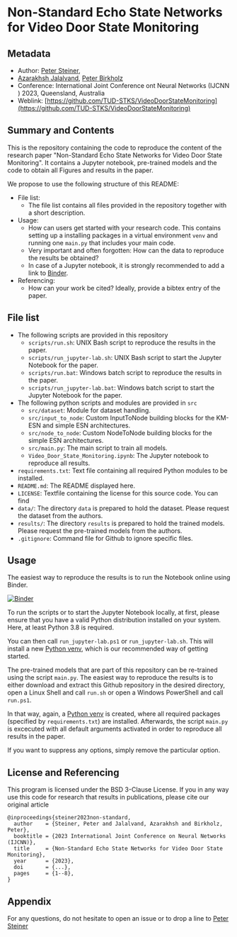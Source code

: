 # Non-Standard Echo State Networks for Video Door State Monitoring
## Metadata
- Author: [Peter Steiner](mailto:peter.steiner@tu-dresden.de),
- [Azarakhsh Jalalvand](mailto:azarakhsh.jalalvand@princeton.edu), 
  [Peter Birkholz](mailto:peter.birkholz@tu-dresden.de)
- Conference: International Joint Conference ont Neural Networks (IJCNN ) 2023,
  Queensland, Australia
- Weblink:
[https://github.com/TUD-STKS/VideoDoorStateMonitoring](https://github.com/TUD-STKS/VideoDoorStateMonitoring)

## Summary and Contents
This is the repository containing the code to reproduce the content of the research paper
"Non-Standard Echo State Networks for Video Door State Monitoring". It contains a Jupyter 
notebook, pre-trained models and the code to obtain all Figures and results in the paper.

We propose to use the following structure of this README:
- File list:
    - The file list contains all files provided in the repository together with a 
    short description.
- Usage:
    - How can users get started with your research code. This contains setting up a 
    installing packages in a virtual environment `venv` and running one `main.py` that
    includes your main code. 
    - Very important and often forgotten: How can the data to reproduce the results be
    obtained?
    - In case of a Jupyter notebook, it is strongly recommended to add a link to 
    [Binder](https://mybinder.org/).
- Referencing:
    - How can your work be cited? Ideally, provide a bibtex entry of the paper.

## File list
- The following scripts are provided in this repository
    - `scripts/run.sh`: UNIX Bash script to reproduce the results in the paper.
    - `scripts/run_jupyter-lab.sh`: UNIX Bash script to start the Jupyter Notebook for 
   the paper.
    - `scripts/run.bat`: Windows batch script to reproduce the results in the paper.
    - `scripts/run_jupyter-lab.bat`: Windows batch script to start the Jupyter Notebook 
  for the paper.
- The following python scripts and modules are provided in `src`
    - `src/dataset`: Module for dataset handling.
    - `src/input_to_node`: Custom InputToNode building blocks for the KM-ESN and 
      simple ESN architectures.
    - `src/node_to_node`: Custom NodeToNode building blocks for the simple ESN 
      architectures.
    - `src/main.py`: The main script to train all models.
    - `Video_Door_State_Monitoring.ipynb`: The Jupyter notebook to reproduce all results.
- `requirements.txt`: Text file containing all required Python modules to be installed. 
- `README.md`: The README displayed here.
- `LICENSE`: Textfile containing the license for this source code. You can find 
- `data/`: The directory `data` is prepared to hold the dataset. Please request the 
  dataset from the authors.
- `results/`: The directory `results` is prepared to hold the trained models. Please 
  request the pre-trained models from the authors.
- `.gitignore`: Command file for Github to ignore specific files.

## Usage
The easiest way to reproduce the results is to run the Notebook online using Binder.

[![Binder](https://mybinder.org/badge_logo.svg)](https://mybinder.org/v2/gh/TUD-STKS/VideoDoorStateMonitoring/HEAD)

To run the scripts or to start the Jupyter Notebook locally, at first, please ensure 
that you have a valid Python distribution installed on your system. Here, at least 
Python 3.8 is required.

You can then call `run_jupyter-lab.ps1` or `run_jupyter-lab.sh`. This will install a new 
[Python venv](https://docs.python.org/3/library/venv.html), which is our recommended way 
of getting started.

The pre-trained models that are part of this repository can be re-trained using the 
script `main.py`. The easiest way to reproduce the results is to either download and
extract this Github repository in the  desired directory, open a Linux Shell and call 
`run.sh` or open a Windows PowerShell and call `run.ps1`. 

In that way, again, a [Python venv](https://docs.python.org/3/library/venv.html) is 
created, where all required packages (specified by `requirements.txt`) are installed.
Afterwards, the script `main.py` is excecuted with all default arguments activated in
order to reproduce all results in the paper.

If you want to suppress any options, simply remove the particular option.


## License and Referencing
This program is licensed under the BSD 3-Clause License. If you in any way use this
code for research that results in publications, please cite our original
article

```
@inproceedings{steiner2023non-standard,
  author    = {Steiner, Peter and Jalalvand, Azarakhsh and Birkholz, Peter},
  booktitle = {2023 International Joint Conference on Neural Networks (IJCNN)},
  title     = {Non-Standard Echo State Networks for Video Door State Monitoring},
  year      = {2023},
  doi       = {...},
  pages     = {1--8},
}
```
## Appendix
For any questions, do not hesitate to open an issue or to drop a line to
[Peter Steiner](mailto:peter.steiner@tu-dresden.de)

